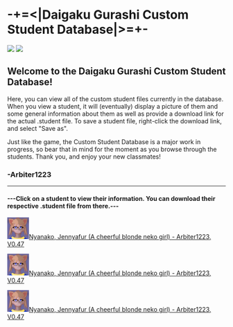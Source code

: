 # -+=<|Daigaku Gurashi Custom Student Database|>=+-

<img src ="https://cdn.discordapp.com/attachments/430213415663960084/510167658315120641/PatreonBanner4.png">

<img src ="http://images.mentalfloss.com/sites/default/files/styles/mf_image_16x9/public/construction-banner.png?itok=2Oz3EmLg&resize=1100x619">

## Welcome to the Daigaku Gurashi Custom Student Database!

Here, you can view all of the custom student files currently in the database. When you view a student, it will (eventually) display a picture of them and some general information about them as well as provide a download link for the actual .student file. To save a student file, right-click the download link, and select "Save as".

Just like the game, the Custom Student Database is a major work in progress, so bear that in mind for the moment as you browse through the students. Thank you, and enjoy your new classmates!

### -Arbiter1223

--------

#### ---Click on a student to view their information. You can download their respective .student file from there.---

<img src="Students/Files/Cache/test/pfptest2.png" height="50" width="50"><a href="Students/Nyanako, Jennyafur (A cheerful blonde neko girl).md">Nyanako, Jennyafur (A cheerful blonde neko girl) - Arbiter1223, V0.47</a>

<img src="Students/Files/Cache/test/pfptest2.png" height="50" width="50"><a href="Students/Nyanako, Jennyafur (A cheerful blonde neko girl).md">Nyanako, Jennyafur (A cheerful blonde neko girl) - Arbiter1223, V0.47</a>

<img src="Students/Files/Cache/test/pfptest2.png" height="50" width="50"><a href="Students/Nyanako, Jennyafur (A cheerful blonde neko girl).md">Nyanako, Jennyafur (A cheerful blonde neko girl) - Arbiter1223, V0.47</a>
